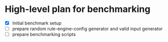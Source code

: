 # High-level plan for benchmarking

- [X] Initial benchmark setup
- [ ] prepare random rule-engine-config generator and valid input generator
- [ ] prepare benchmarking scripts
